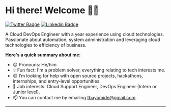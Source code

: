 # Hi there! Welcome 👋🏾
[![Twitter Badge](https://img.shields.io/badge/-@_Fbayomide-1ca0f1?style=for-the-badge&logo=twitter&logoColor=white&link=https://twitter.com/_Fbayomide)](https://twitter.com/_Fbayomide) [![Linkedin Badge](https://img.shields.io/badge/-Fbayomide-blue?style=for-the-badge&logo=Linkedin&logoColor=white&link=hhttps://www.linkedin.com/in/ayomide-joshua-fabiyi-32b902190/)](https://www.linkedin.com/in/ayomide-joshua-fabiyi-32b902190/)

A Cloud DevOps Engineer with a year experience using cloud technologies. Passionate about automation, system administration and leveraging cloud technologies to efficiency of business.

**Here's a quick summary about me**:

- 😊 Pronouns: He/him
- 💡 Fun fact: I'm a problem solver, everything relating to tech interests me.
- 😊 I’m looking for help with open source projects, hackathons, internships, and entry-level opportunities.
- 💼 Job interests: Cloud Support Engineer, DevOps Engineer (Intern or Junior level).
- 📫 You can contact me by emailing fbayomide@gmail.com.

---
